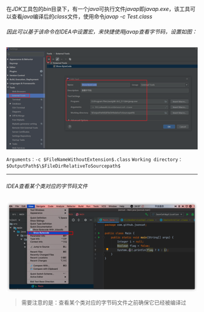 在*JDK*工具包的*bin*目录下，有一个*java*可执行文件*javap*即*javap.exe*，该工具可以查看*java*编译后的*class*文件，使用命令*javap -c Test.class*

###### 因此可以基于该命令在*IDEA*中设置宏，来快捷使用*javap*查看字节码，设置如图：

![](/docs/assets/img/1.png)

` Arguments：-c $FileNameWithoutExtension$.class `
` Working directory：$OutputPath$\$FileDirRelativeToSourcepath$ `

---

###### *IDEA*查看某个类对应的字节码文件

![](/docs/assets/img/2.png)

> 需要注意的是：查看某个类对应的字节码文件之前确保它已经被编译过